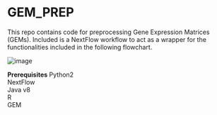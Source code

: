 # GEM_PREP

This repo contains code for preprocessing Gene Expression Matrices (GEMs).  Included is a NextFlow workflow to act as a wrapper for the functionalities included in the following flowchart.

![image](https://user-images.githubusercontent.com/26093060/45060839-c2bfac80-b06f-11e8-8850-90a4bb0f9113.png)

**Prerequisites**
Python2<br/>
NextFlow<br/>
Java v8<br/>
R<br/>
GEM


